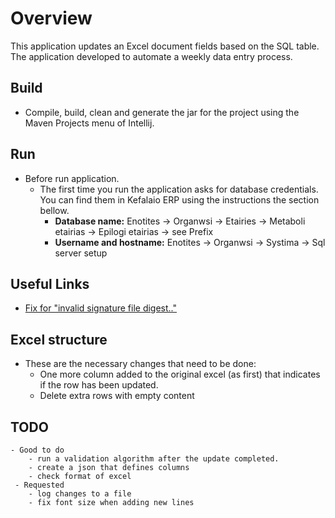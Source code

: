 # Overview
This application updates an Excel document fields based on the SQL table. The application developed to automate a weekly data entry process.
 
## Build
 * Compile, build, clean and generate the jar for the project using the Maven Projects menu of Intellij.
 
## Run 
* Before run application.
    * The first time you run the application asks for database credentials. You can find them in Kefalaio ERP using the instructions the section bellow.          
        * **Database name:**  Enotites -> Organwsi -> Etairies -> Metaboli etairias -> Epilogi etairias -> see Prefix
        * **Username and hostname:** Enotites -> Organwsi -> Systima -> Sql server setup
            

## Useful Links
* [Fix for "invalid signature file digest.."](https://stackoverflow.com/questions/34855649/invalid-signature-file-digest-for-manifest-main-attributes-exception-while-tryin/34856095#34856095)

## Excel structure
* These are the necessary changes that need to be done:
    * One more column added to the original excel (as first) that indicates if the row has been updated.
    * Delete extra rows with empty content

## TODO   
    - Good to do
        - run a validation algorithm after the update completed.
        - create a json that defines columns
        - check format of excel                		    
	 - Requested
        - log changes to a file
        - fix font size when adding new lines     
        
	    

